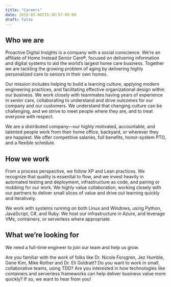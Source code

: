 ```yaml
---
title: "Careers"
date: 2019-03-06T15:30:57-05:00
draft: false
---
```


## Who we are
Proactive Digital Insights is a company with a social conscience. We’re an affiliate of Home Instead Senior Care®,  focused on delivering information and digital systems to aid the world’s largest home care business. Together we are tackling the growing problem of aging by delivering highly personalized care to seniors in their own homes. 

Our mission includes helping to build a learning culture, applying modern engineering practices, and facilitating effective organizational design within our business.  We work closely with teammates having years of experience in senior care, collaborating to understand and drive outcomes for our company and our customers.  We understand that changing culture can be challenging, and we strive to meet people where they are, and to treat everyone with respect.

We are a distributed company—our highly motivated, accountable, and talented people work from their home office, backyard, or wherever they are happiest.  We offer competitive salaries, full benefits, honor-system PTO, and a flexible schedule.

## How we work
From a process perspective, we follow XP and Lean practices.  We recognize that quality is essential to flow, and we invest heavily in automated testing and deployment, infrastructure as code, and pairing or mobbing for our work.  We highly value collaboration, working closely with our partners to deliver small slices of value and drive out learning quickly and iteratively.

We work with systems running on both Linux and Windows, using Python, JavaScript, C#, and Ruby.  We host our infrastructure in Azure, and leverage VMs, containers, or serverless where appropriate.

## What we’re looking for
We need a full-time engineer to join our team and help us grow.

Are you familiar with the work of folks like Dr. Nicole Forsgren, Jez Humble, Gene Kim, Mike Rother and Dr. Eli Goldratt?  Do you want to work in small, collaborative teams, using TDD?    Are you interested in how technologies like containers and serverless frameworks can help deliver business value more quickly?  If so, we want to hear from you!
